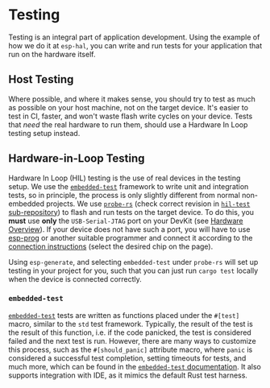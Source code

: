 # Testing

Testing is an integral part of application development. Using the example of how we do it at `esp-hal`, you can write and run tests for your application that run on the hardware itself.

## Host Testing

Where possible, and where it makes sense, you should try to test as much as possible on your host machine, not on the target device. It's easier to test in CI, faster, and won't waste flash write cycles on your device. Tests that _need_ the real hardware to run them, should use a Hardware In Loop testing setup instead.

## Hardware-in-Loop Testing

Hardware In Loop (HIL) testing is the use of real devices in the testing setup. We use the [`embedded-test`] framework to write unit and integration tests, so in principle, the process is only slightly different from normal non-embedded projects. We use [`probe-rs`] (check correct revision in [`hil-test` sub-repository]) to flash and run tests on the target device. To do this, you **must** use **only** the `USB-Serial-JTAG` port on your DevKit (see [Hardware Overview](../introduction/hardware-overview.md)). If your device does not have such a port, you will have to use [esp-prog] or another suitable programmer and connect it according to the [connection instructions] (select the desired chip on the page). 

Using `esp-generate`, and selecting `embedded-test` under `probe-rs` will set up testing in your project for you, such that you can just run `cargo test` locally when the device is connected correctly.

### `embedded-test`

[`embedded-test`] tests are written as functions placed under the `#[test]` macro, similar to the `std` test framework. Typically, the result of the test is the result of this function, i.e. if the code panicked, the test is considered failed and the next test is run. However, there are many ways to customize this process, such as the `#[should_panic]` attribute macro, where `panic` is considered a successful test completion, setting timeouts for tests, and much more, which can be found in the [`embedded-test` documentation]. It also supports integration with IDE, as it mimics the default Rust test harness.

[`embedded-test`]: https://github.com/probe-rs/embedded-test
[`probe-rs`]: https://probe.rs
[`hil-test` sub-repository]: https://github.com/esp-rs/esp-hal/tree/main/hil-test
[esp-prog]:  https://docs.espressif.com/projects/esp-dev-kits/en/latest/other/esp-prog/user_guide.html
[connection instructions]: https://docs.espressif.com/projects/esp-idf/en/v5.2.3/esp32s2/api-guides/jtag-debugging/configure-other-jtag.html
[`embedded-test` documentation]: https://docs.rs/embedded-test/0.6.2/embedded_test/